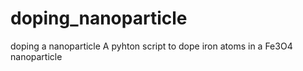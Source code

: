 # doping_nanoparticle
doping a nanoparticle 
A pyhton script to dope iron atoms in a Fe3O4 nanoparticle 
